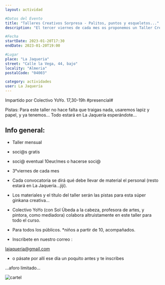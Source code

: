 ```yaml
---
layout: actividad

#Datos del Evento
title: "Talleres Creativos Sorpresa - Palitos, puntos y esqueletos..."
description: "El tercer viernes de cada mes os proponemos un Taller Creativo, de la mano del Colectivo Yo-Yo"

#Fecha
startDate: 2023-01-20T17:30
endDate: 2023-01-20T19:00

#Lugar
place: "La Jaqueria"
street: "Calle la Vega, 44, bajo"
locality: "Almeria"
postalCode: "04003"

category: actividades
user: La Jaquería
---
```


Impartido por Colectivo YoYo. 
17,30-19h #presencial#

Pistas:
Para este taller no hace falta que traigas nada, usaremos lapiz y papel, y ya tenemos...
Todo estará en La Jaquería esperándote...

## Info general:

- Taller mensual

- soci@s gratis 
- soci@ eventual 10eur/mes o hacerse soci@

- 3°viernes de cada mes

- Cada convocatoria se dirá qué debe llevar de material el personal (resto estará en La Jaquería...jiji).

- Los materiales y el título del taller serán las pistas para esta súper ginkana creativa...

- Colectivo YoYo (con Sol Úbeda a la cabeza,  profesora de artes, y pintora, como mediadora)  colabora altruistamente en este taller para todo el curso.

- Para todos los públicos. *niños a partir de 10, acompañados.

- Inscribete en nuestro correo :

lajaqueria@gmail.com

-  o pásate por allí ese día un poquito antes y te inscribes

...aforo limitado...


![cartel](https://lajaqueria.org/recursos/varios/taller_creativo03.jpg)

